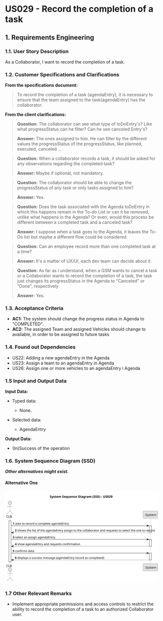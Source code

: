 # US029 - Record the completion of a task


## 1. Requirements Engineering

### 1.1. User Story Description

As a Collaborator, I want to record the completion of a task.

### 1.2. Customer Specifications and Clarifications 

**From the specifications document:**

>  To record the completion of a task (agendaEntry), it is necessary to ensure that the team assigned to the task(agendaEntry) has the collaborator. 

**From the client clarifications:**

> **Question:** The collaborator can see what type of toDoEntry's? Like what progressStatus can he filter? Can he see canceled Entry's?
>
> **Answer:** The ones assigned to him. He can filter by the different values the progressStatus of the progressStatus, like planned, executed, canceled ...

> **Question:** When a collaborator records a task, it should be asked for any observations regarding the completed task?
>
> **Answer:** Maybe if optional, not mandatory.

> **Question:** The collaborator should be able to change the progressStatus of any task or only tasks assigned to him?
>
> **Answer:** Yes.

> **Question:** Does the task associated with the Agenda toDoEntry in which this happens remain in the To-do List or can it be removed, unlike what happens in the Agenda? Or even, would this process be different between a completed task and a canceled task?
>
> **Answer:** I suppose when a task goes to the Agenda, it leaves the To-Do list but maybe a different flow could be considered. 

> **Question:** Can an employee record more than one completed task at a time?
> 
> **Answer:** It's a matter of UX/UI, each dev team can decide about it.

> **Question:** As far as I understand, when a GSM wants to cancel a task or a Collaborator wants to record the completion of a task, the task just changes its progressStatus in the Agenda to "Canceled" or "Done", respectively
> 
> **Answer:** Yes.
### 1.3. Acceptance Criteria

* **AC1:** The system should change the progress status in Agenda to "COMPLETED".
* **AC2:** The assigned Team and assigned Vehicles should change to available, in order to be assigned to future tasks


### 1.4. Found out Dependencies

* US22: Adding a new agendaEntry in the Agenda
* US23: Assign a team to an agendaEntry in Agenda
* US26: Assign one or more vehicles to an agendaEntry i Agenda

### 1.5 Input and Output Data

**Input Data:**

* Typed data:
    * None.
	
* Selected data:
    * AgendaEntry

**Output Data:**

* (In)Success of the operation

### 1.6. System Sequence Diagram (SSD)

**_Other alternatives might exist._**

#### Alternative One

![System Sequence Diagram - Alternative One](svg/us029-system-sequence-diagram-alternative-one.svg)

### 1.7 Other Relevant Remarks

* Implement appropriate permissions and access controls to restrict the ability to record the completion of a task to an authorized Collaborator user.